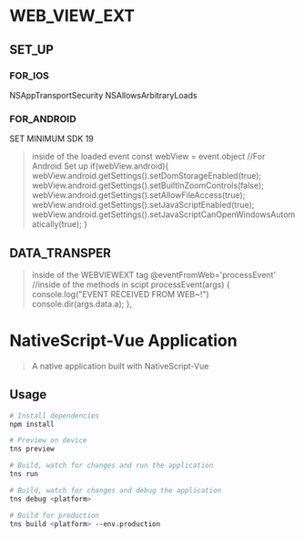 # WEB_VIEW_EXT
## SET_UP
### FOR_IOS 
<key>NSAppTransportSecurity</key>
	<dict>
		<key>NSAllowsArbitraryLoads</key>
		<true/>
</dict>

### FOR_ANDROID
SET MINIMUM SDK 19
>inside of the loaded event 
const webView = event.object
        //For Android Set up
        if(webView.android){
            webView.android.getSettings().setDomStorageEnabled(true);
            webView.android.getSettings().setBuiltInZoomControls(false);
            webView.android.getSettings().setAllowFileAccess(true);
            webView.android.getSettings().setJavaScriptEnabled(true);
            webView.android.getSettings().setJavaScriptCanOpenWindowsAutomatically(true);
}

## DATA_TRANSPER
>inside of the WEBVIEWEXT tag
@eventFromWeb='processEvent'
//inside of the methods in scipt
processEvent(args) {
      console.log("EVENT RECEIVED FROM WEB~!")
      console.dir(args.data.a);
},


# NativeScript-Vue Application

> A native application built with NativeScript-Vue

## Usage

``` bash
# Install dependencies
npm install

# Preview on device
tns preview

# Build, watch for changes and run the application
tns run

# Build, watch for changes and debug the application
tns debug <platform>

# Build for production
tns build <platform> --env.production

```
